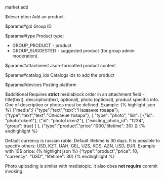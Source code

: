 market.add

$description
Add an product.

$params#gid
Group ID

$params#type
Product type:

* GROUP_PRODUCT - product
* GROUP_SUGGESTED - suggested product (for group admin moderation).

$params#attachment
Json-formatted product content

$params#catalog_ids
Catalogs ids to add the product

$params#devices
Posting platform

$additional
Requires **strict** mediablock order in an attachment field - title(text), description(text, optional), photo (optional), product specific info. One of description or photos must be defined. Example:
{% highlight json %}
{"media":[
	{"type":"text","text":"Название товара"},
	{"type":"text","text":"Описание товара"},
	{
	    "type": "photo",
	    "list": [
	        {"id": "photoToken1"}, 
	        {"id": "photoToken2"}, 
	        {"existing_photo_id": "1234", "group": true}
	    ]
	},
	{"type":"product","price":1000,"lifetime": 30}
]}
{% endhighlight %}

Default currency is russian ruble. Default lifetime is 30 days. It is possible to specify others: USD, KZT, UAH, GEL, UZS, KGS, AZN, USD, EUR. Example with 10$ price:
{% highlight json %}
{"type":"product","price": 10, "currency": "USD", "lifetime": 30}
{% endhighlight %}


Photo uploading is similar with mediatopic. It also does **not require** commit invoking.